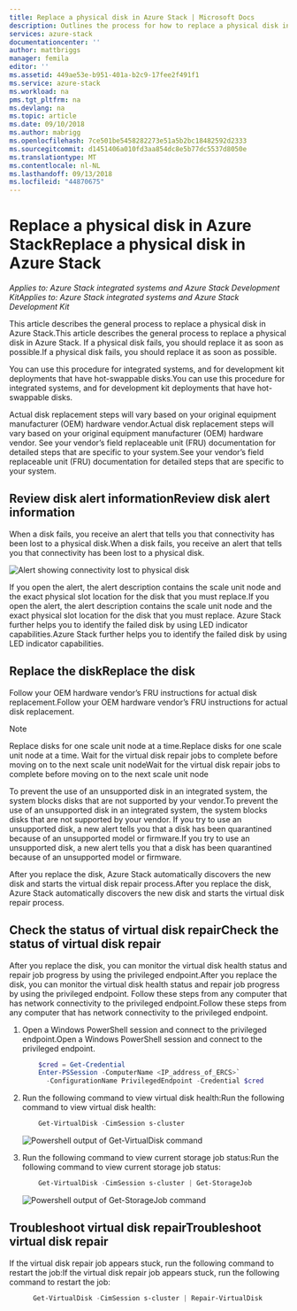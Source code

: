 ```yaml
---
title: Replace a physical disk in Azure Stack | Microsoft Docs
description: Outlines the process for how to replace a physical disk in Azure Stack.
services: azure-stack
documentationcenter: ''
author: mattbriggs
manager: femila
editor: ''
ms.assetid: 449ae53e-b951-401a-b2c9-17fee2f491f1
ms.service: azure-stack
ms.workload: na
pms.tgt_pltfrm: na
ms.devlang: na
ms.topic: article
ms.date: 09/10/2018
ms.author: mabrigg
ms.openlocfilehash: 7ce501be5458282273e51a5b2bc18482592d2333
ms.sourcegitcommit: d1451406a010fd3aa854dc8e5b77dc5537d8050e
ms.translationtype: MT
ms.contentlocale: nl-NL
ms.lasthandoff: 09/13/2018
ms.locfileid: "44870675"
---
```

# <a name="replace-a-physical-disk-in-azure-stack"></a><span data-ttu-id="27708-103">Replace a physical disk in Azure Stack</span><span class="sxs-lookup"><span data-stu-id="27708-103">Replace a physical disk in Azure Stack</span></span>

<span data-ttu-id="27708-104">*Applies to: Azure Stack integrated systems and Azure Stack Development Kit*</span><span class="sxs-lookup"><span data-stu-id="27708-104">*Applies to: Azure Stack integrated systems and Azure Stack Development Kit*</span></span>

<span data-ttu-id="27708-105">This article describes the general process to replace a physical disk in Azure Stack.</span><span class="sxs-lookup"><span data-stu-id="27708-105">This article describes the general process to replace a physical disk in Azure Stack.</span></span> <span data-ttu-id="27708-106">If a physical disk fails, you should replace it as soon as possible.</span><span class="sxs-lookup"><span data-stu-id="27708-106">If a physical disk fails, you should replace it as soon as possible.</span></span>

<span data-ttu-id="27708-107">You can use this procedure for integrated systems, and for development kit deployments that have hot-swappable disks.</span><span class="sxs-lookup"><span data-stu-id="27708-107">You can use this procedure for integrated systems, and for development kit deployments that have hot-swappable disks.</span></span>

<span data-ttu-id="27708-108">Actual disk replacement steps will vary based on your original equipment manufacturer (OEM) hardware vendor.</span><span class="sxs-lookup"><span data-stu-id="27708-108">Actual disk replacement steps will vary based on your original equipment manufacturer (OEM) hardware vendor.</span></span> <span data-ttu-id="27708-109">See your vendor’s field replaceable unit (FRU) documentation for detailed steps that are specific to your system.</span><span class="sxs-lookup"><span data-stu-id="27708-109">See your vendor’s field replaceable unit (FRU) documentation for detailed steps that are specific to your system.</span></span> 

## <a name="review-disk-alert-information"></a><span data-ttu-id="27708-110">Review disk alert information</span><span class="sxs-lookup"><span data-stu-id="27708-110">Review disk alert information</span></span>
<span data-ttu-id="27708-111">When a disk fails, you receive an alert that tells you that connectivity has been lost to a physical disk.</span><span class="sxs-lookup"><span data-stu-id="27708-111">When a disk fails, you receive an alert that tells you that connectivity has been lost to a physical disk.</span></span> 

 ![Alert showing connectivity lost to physical disk](media/azure-stack-replace-disk/DiskAlert.png)

<span data-ttu-id="27708-113">If you open the alert, the alert description contains the scale unit node and the exact physical slot location for the disk that you must replace.</span><span class="sxs-lookup"><span data-stu-id="27708-113">If you open the alert, the alert description contains the scale unit node and the exact physical slot location for the disk that you must replace.</span></span> <span data-ttu-id="27708-114">Azure Stack further helps you to identify the failed disk by using LED indicator capabilities.</span><span class="sxs-lookup"><span data-stu-id="27708-114">Azure Stack further helps you to identify the failed disk by using LED indicator capabilities.</span></span>

 ## <a name="replace-the-disk"></a><span data-ttu-id="27708-115">Replace the disk</span><span class="sxs-lookup"><span data-stu-id="27708-115">Replace the disk</span></span>

<span data-ttu-id="27708-116">Follow your OEM hardware vendor’s FRU instructions for actual disk replacement.</span><span class="sxs-lookup"><span data-stu-id="27708-116">Follow your OEM hardware vendor’s FRU instructions for actual disk replacement.</span></span>

> [!note]
> <span data-ttu-id="27708-117">Replace disks for one scale unit node at a time.</span><span class="sxs-lookup"><span data-stu-id="27708-117">Replace disks for one scale unit node at a time.</span></span> <span data-ttu-id="27708-118">Wait for the virtual disk repair jobs to complete before moving on to the next scale unit node</span><span class="sxs-lookup"><span data-stu-id="27708-118">Wait for the virtual disk repair jobs to complete before moving on to the next scale unit node</span></span>

<span data-ttu-id="27708-119">To prevent the use of an unsupported disk in an integrated system, the system blocks disks that are not supported by your vendor.</span><span class="sxs-lookup"><span data-stu-id="27708-119">To prevent the use of an unsupported disk in an integrated system, the system blocks disks that are not supported by your vendor.</span></span> <span data-ttu-id="27708-120">If you try to use an unsupported disk, a new alert tells you that a disk has been quarantined because of an unsupported model or firmware.</span><span class="sxs-lookup"><span data-stu-id="27708-120">If you try to use an unsupported disk, a new alert tells you that a disk has been quarantined because of an unsupported model or firmware.</span></span>

<span data-ttu-id="27708-121">After you replace the disk, Azure Stack automatically discovers the new disk and starts the virtual disk repair process.</span><span class="sxs-lookup"><span data-stu-id="27708-121">After you replace the disk, Azure Stack automatically discovers the new disk and starts the virtual disk repair process.</span></span>  
 
 ## <a name="check-the-status-of-virtual-disk-repair"></a><span data-ttu-id="27708-122">Check the status of virtual disk repair</span><span class="sxs-lookup"><span data-stu-id="27708-122">Check the status of virtual disk repair</span></span>
 
 <span data-ttu-id="27708-123">After you replace the disk, you can monitor the virtual disk health status and repair job progress by using the privileged endpoint.</span><span class="sxs-lookup"><span data-stu-id="27708-123">After you replace the disk, you can monitor the virtual disk health status and repair job progress by using the privileged endpoint.</span></span> <span data-ttu-id="27708-124">Follow these steps from any computer that has network connectivity to the privileged endpoint.</span><span class="sxs-lookup"><span data-stu-id="27708-124">Follow these steps from any computer that has network connectivity to the privileged endpoint.</span></span>

1. <span data-ttu-id="27708-125">Open a Windows PowerShell session and connect to the privileged endpoint.</span><span class="sxs-lookup"><span data-stu-id="27708-125">Open a Windows PowerShell session and connect to the privileged endpoint.</span></span>
    ````PowerShell
        $cred = Get-Credential
        Enter-PSSession -ComputerName <IP_address_of_ERCS>`
          -ConfigurationName PrivilegedEndpoint -Credential $cred
    ```` 
  
2. <span data-ttu-id="27708-126">Run the following command to view virtual disk health:</span><span class="sxs-lookup"><span data-stu-id="27708-126">Run the following command to view virtual disk health:</span></span>
    ````PowerShell
        Get-VirtualDisk -CimSession s-cluster
    ````
   ![Powershell output of Get-VirtualDisk command](media/azure-stack-replace-disk/GetVirtualDiskOutput.png)

3. <span data-ttu-id="27708-128">Run the following command to view current storage job status:</span><span class="sxs-lookup"><span data-stu-id="27708-128">Run the following command to view current storage job status:</span></span>
    ```PowerShell
        Get-VirtualDisk -CimSession s-cluster | Get-StorageJob
    ````
      ![Powershell output of Get-StorageJob command](media/azure-stack-replace-disk/GetStorageJobOutput.png)

## <a name="troubleshoot-virtual-disk-repair"></a><span data-ttu-id="27708-130">Troubleshoot virtual disk repair</span><span class="sxs-lookup"><span data-stu-id="27708-130">Troubleshoot virtual disk repair</span></span>

<span data-ttu-id="27708-131">If the virtual disk repair job appears stuck, run the following command to restart the job:</span><span class="sxs-lookup"><span data-stu-id="27708-131">If the virtual disk repair job appears stuck, run the following command to restart the job:</span></span>
  ````PowerShell
        Get-VirtualDisk -CimSession s-cluster | Repair-VirtualDisk
  ```` 
